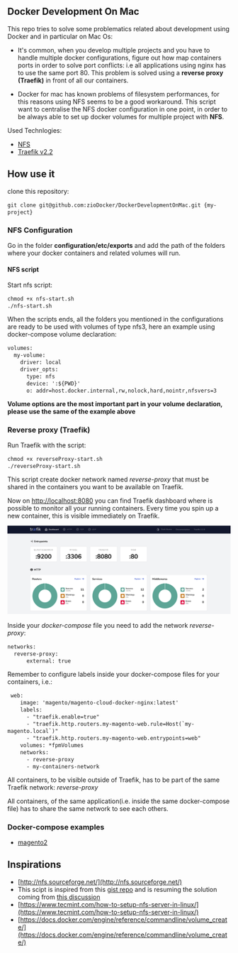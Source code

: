 Docker Development On Mac
---

This repo tries to solve some problematics related about development using Docker and in particular on Mac Os:

* It's common, when you develop multiple projects and you have to handle multiple docker configurations, figure out how 
map containers ports in order to solve port conflicts: i.e all applications using nginx has to use the same port 80.
This problem is solved using a **reverse proxy (Traefik)** in front of all our containers.

* Docker for mac has known problems of filesystem performances, for this reasons using NFS seems to be a good workaround.
This script want to centralise the NFS docker configuration in one point, in order to be always able to set up docker
volumes for multiple project with **NFS**.

Used Technlogies:
* [NFS](https://en.wikipedia.org/wiki/Network_File_System)
* [Traefik v2.2](https://github.com/containous/traefik)

## How use it
clone this repository:
```
git clone git@github.com:zioDocker/DockerDevelopmentOnMac.git {my-project}
```

### NFS Configuration
Go in the folder **configuration/etc/exports** and add the path of the folders where your docker containers
and related volumes will run.

#### NFS script

Start nfs script:
```
chmod +x nfs-start.sh
./nfs-start.sh
```

When the scripts ends, all the folders you mentioned in the configurations are ready to be used with volumes of type 
nfs3, here an example using docker-compose volume declaration:

```
volumes:
  my-volume:
    driver: local
    driver_opts:
      type: nfs
      device: ':${PWD}'
      o: addr=host.docker.internal,rw,nolock,hard,nointr,nfsvers=3
```

**Volume options are the most important part in your volume declaration, please use the same of the example above**

### Reverse proxy (Traefik)
Run Traefik with the script:
```
chmod +x reverseProxy-start.sh
./reverseProxy-start.sh
```
This script create docker network named *reverse-proxy* that must be shared in the containers you want to be available 
on Traefik.

Now on [http://localhost:8080](http://localhost:8080) you can find Traefik dashboard where is possible to monitor 
all your running containers.
Every time you spin up a new container, this is visible immediately on Traefik.

![](doc/traefik2.2dashboard.png)

Inside your *docker-compose* file you need to add the network *reverse-proxy*:
```
networks:
  reverse-proxy:
      external: true
```
Remember to configure labels inside your docker-compose files for your containers, i.e.:
```
 web:
    image: 'magento/magento-cloud-docker-nginx:latest'
    labels:
      - "traefik.enable=true"
      - "traefik.http.routers.my-magento-web.rule=Host(`my-magento.local`)"
      - "traefik.http.routers.my-magento-web.entrypoints=web"
    volumes: *fpmVolumes
    networks:
      - reverse-proxy
      - my-containers-network
```
All containers, to be visible outside of Traefik, has to be part of the same Traefik network: *reverse-proxy*

All containers, of the same application(i.e. inside the same docker-compose file) has to share the same network to see
each others.

### Docker-compose examples
* [magento2](docker-compose-examples/magento2.yml)

## Inspirations
- [http://nfs.sourceforge.net/](http://nfs.sourceforge.net/)
- This scipt is inspired from this 
[gist repo](https://gist.github.com/seanhandley/7dad300420e5f8f02e7243b7651c6657#file-setup_native_nfs_docker_osx-sh) 
and is resuming the solution coming from [this discussion](https://github.com/docker/for-mac/issues/1592)
- [https://www.tecmint.com/how-to-setup-nfs-server-in-linux/](https://www.tecmint.com/how-to-setup-nfs-server-in-linux/)
- [https://docs.docker.com/engine/reference/commandline/volume_create/](https://docs.docker.com/engine/reference/commandline/volume_create/)

